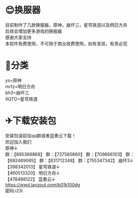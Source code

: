 # 😊换服器  
目前制作了几款换服器，原神，崩坏三，星穹铁道以及明日方舟  
后续会增加更多游戏的换服器  
感谢大家支持  
本软件免费使用，不可用于商业收费使用，如有发现，有责必究  
# 🌳分类  
ys=原神   
mrfz=明日方舟  
bh3=崩坏三  
XQTD=星穹铁道  
  
# ✈下载安装包  
安装包请前往qq群或者蓝奏云下载！  
欢迎加入我们  
原神↓  
群：【895366868】
群：【737585860】
群：【709666103】
群：【692469085】
群：【831712348】
群：【755347342】
崩坏3↓   
【398342013】
星穹铁道↓   
【460513320】
明日方舟↓   
【478488122】
蓝奏云↓   
https://wwd.lanzout.com/b01k100dg  
密码:i23i
